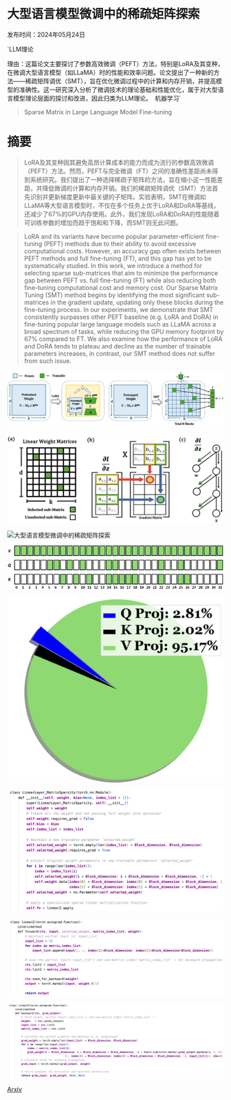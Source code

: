 # 大型语言模型微调中的稀疏矩阵探索

发布时间：2024年05月24日

`LLM理论

理由：这篇论文主要探讨了参数高效微调（PEFT）方法，特别是LoRA及其变种，在微调大型语言模型（如LLaMA）时的性能和效率问题。论文提出了一种新的方法——稀疏矩阵调优（SMT），旨在优化微调过程中的计算和内存开销，并提高模型的准确性。这一研究深入分析了微调技术的理论基础和性能优化，属于对大型语言模型理论层面的探讨和改进，因此归类为LLM理论。` `机器学习`

> Sparse Matrix in Large Language Model Fine-tuning

# 摘要

> LoRA及其变种因其避免高昂计算成本的能力而成为流行的参数高效微调（PEFT）方法。然而，PEFT与完全微调（FT）之间的准确性差距尚未得到系统研究。我们提出了一种选择稀疏子矩阵的方法，旨在缩小这一性能差距，并降低微调的计算和内存开销。我们的稀疏矩阵调优（SMT）方法首先识别并更新梯度更新中最关键的子矩阵。实验表明，SMT在微调如LLaMA等大型语言模型时，不仅在多个任务上优于LoRA和DoRA等基线，还减少了67%的GPU内存使用。此外，我们发现LoRA和DoRA的性能随着可训练参数的增加而趋于饱和和下降，而SMT则无此问题。

> LoRA and its variants have become popular parameter-efficient fine-tuning (PEFT) methods due to their ability to avoid excessive computational costs. However, an accuracy gap often exists between PEFT methods and full fine-tuning (FT), and this gap has yet to be systematically studied. In this work, we introduce a method for selecting sparse sub-matrices that aim to minimize the performance gap between PEFT vs. full fine-tuning (FT) while also reducing both fine-tuning computational cost and memory cost. Our Sparse Matrix Tuning (SMT) method begins by identifying the most significant sub-matrices in the gradient update, updating only these blocks during the fine-tuning process. In our experiments, we demonstrate that SMT consistently surpasses other PEFT baseline (e.g. LoRA and DoRA) in fine-tuning popular large language models such as LLaMA across a broad spectrum of tasks, while reducing the GPU memory footprint by 67% compared to FT. We also examine how the performance of LoRA and DoRA tends to plateau and decline as the number of trainable parameters increases, in contrast, our SMT method does not suffer from such issue.

![大型语言模型微调中的稀疏矩阵探索](../../../paper_images/2405.15525/SMT_vs_Adaptors.png)

![大型语言模型微调中的稀疏矩阵探索](../../../paper_images/2405.15525/sparse_matrix_system_implement.png)

![大型语言模型微调中的稀疏矩阵探索](../../../paper_images/2405.15525/plateau_plot.png)

![大型语言模型微调中的稀疏矩阵探索](../../../paper_images/2405.15525/QKV_diff.png)

![大型语言模型微调中的稀疏矩阵探索](../../../paper_images/2405.15525/qkv_piechat.png)

![大型语言模型微调中的稀疏矩阵探索](../../../paper_images/2405.15525/code_sparse_linear_layer.png)

![大型语言模型微调中的稀疏矩阵探索](../../../paper_images/2405.15525/linearfunction_forward.png)

![大型语言模型微调中的稀疏矩阵探索](../../../paper_images/2405.15525/linearfunction_backward.png)

[Arxiv](https://arxiv.org/abs/2405.15525)
